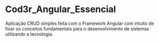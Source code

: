 # Cod3r_Angular_Essencial
Aplicação CRUD simples feita com o Framework Angular com intuito de fixar os conceitos fundamentais para o desenvolvimento de sistemas utilizando a tecnologia.
